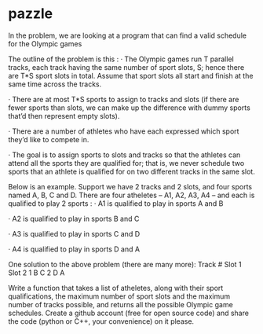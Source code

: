 # pazzle

In the problem, we are looking at a program that can find a valid schedule for the Olympic games
 
The outline of the problem is this :
·         The Olympic games run T parallel tracks, each track having the same number of sport slots, S; hence there are T*S sport slots in total. Assume that sport slots all start and finish at the same time across the tracks.

·         There are at most T*S sports to assign to tracks and slots (if there are fewer sports than slots, we can make up the difference with dummy sports that’d then represent empty slots).

·         There are a number of athletes who have each expressed which sport they’d like to compete in.

·         The goal is to assign sports to slots and tracks so that the athletes can attend all the sports they are qualified for; that is, we never schedule two sports that an athlete is qualified for on two different tracks in the same slot.

Below is an example. Support we have 2 tracks and 2 slots, and four sports named A, B, C and D. There are four atheletes – A1, A2, A3, A4 – and each is qualified to play 2 sports :
·         A1 is qualified to play in sports A and B

·         A2 is qualified to play in sports B and C

·         A3 is qualified to play in sports C and D

·         A4 is qualified to play in sports D and A

One solution to the above problem (there are many more):
Track #
Slot 1
Slot 2
1
B
C
2
D
A
 
Write a function that takes a list of atheletes, along with their sport qualifications, the maximum number of sport slots and the maximum number of tracks possible, and returns all the possible Olympic game schedules.
Create a github account (free for open source code) and share the code (python or C++, your convenience) on it please.
